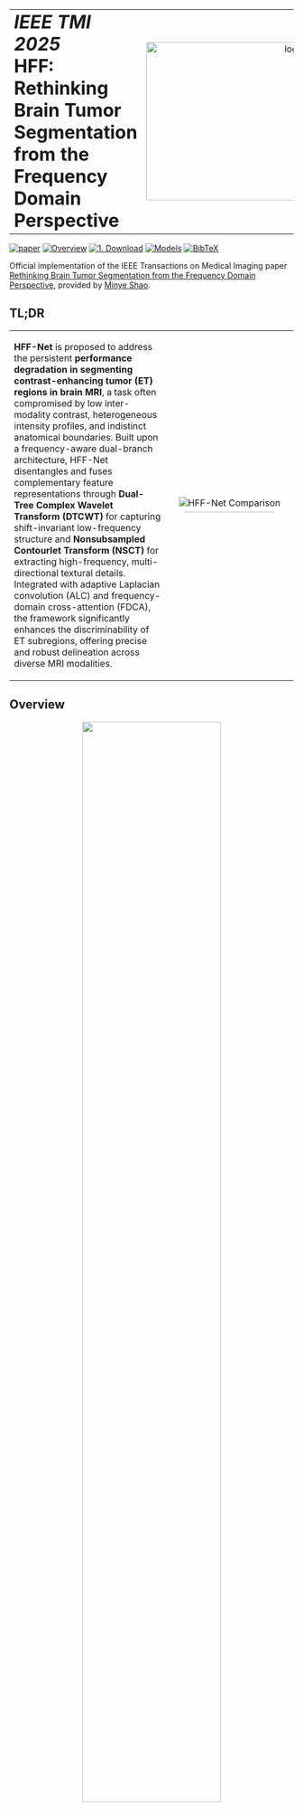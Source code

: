 <table>
<tr>
<td align="left">
  <h1 style="margin: 0;">
    <em>IEEE TMI 2025</em><br>
    HFF: Rethinking Brain Tumor Segmentation from the Frequency Domain Perspective
  </h1>
</td>
<td align="right">
  <img src="figs/hff_logo.png" alt="logo" width="280">
</td>
</tr>
</table>



[![paper](https://img.shields.io/badge/arXiv-Paper-red.svg)](https://www.arxiv.org/abs/2506.10142)
[![Overview](https://img.shields.io/badge/Overview-Read-orange.svg)](#overview)
[![1. Download](https://img.shields.io/badge/Datasets-Download-yellow.svg)](#1-download)
[![Models](https://img.shields.io/badge/Training-Evaluation-purple.svg)](#check-before-training)
[![BibTeX](https://img.shields.io/badge/BibTeX-Cite-blueviolet.svg)](#citation)


Official implementation of the IEEE Transactions on Medical Imaging paper [Rethinking Brain Tumor Segmentation from the Frequency Domain Perspective](https://www.arxiv.org/abs/2506.10142), provided by [Minye Shao](https://www.linkedin.com/in/minyeshao/). 


## TL;DR

<table>
<tr>
<td>

**HFF-Net** is proposed to address the persistent **performance degradation in segmenting contrast-enhancing tumor (ET) regions in brain MRI**, a task often compromised by low inter-modality contrast, heterogeneous intensity profiles, and indistinct anatomical boundaries. Built upon a frequency-aware dual-branch architecture, HFF-Net disentangles and fuses complementary feature representations through **Dual-Tree Complex Wavelet Transform (DTCWT)** for capturing shift-invariant low-frequency structure and **Nonsubsampled Contourlet Transform (NSCT)** for extracting high-frequency, multi-directional textural details. Integrated with adaptive Laplacian convolution (ALC) and frequency-domain cross-attention (FDCA), the framework significantly enhances the discriminability of ET subregions, offering precise and robust delineation across diverse MRI modalities.

</td>
<td width="45%" align="center">

<img src="figs/problem.jpg" alt="HFF-Net Comparison" style="max-width:100%; height:auto;">

<em style="font-size:2px; color:gray; text-align:center; display:block; margin-top:5px;">
Figure: Comparison of our method and prior work in a complex glioma case,  
highlighting improved segmentation of the ET region using fused frequency-domain features.
</em>

</td>
</tr>
</table>





## Overview
<div align=center>  
<img src='figs/overview.png' width="70%">
</div>



(a) Architecture of our HFF-Net: A multimodal dual-branch network decomposing and integrating multi-directional HF and LF MRI features with three components: ALC, FDCA, and FDD. It uses **L**<sub><em>unsup</em></sub> for output consistency between branches and **L**<sub><em>sup</em></sub><sup><em>H,L</em></sup> to align each branch's main and side outputs with ground truth. (b) Our ALC uses elastic weight consolidation to dynamically update weights, maintaining HF filtering functionality while extracting features from multimodal and multi-directional inputs. (c) FDCA enhances the extraction and processing of anisotropic volumetric features in MRI images through multi-dimensional cross-attention mechanisms in the frequency domain. (d) FDD processes multi-sequence MRI slices by decomposing them into HF and LF inputs using distinct frequency domain transforms. (e) The fusion block integrates the deep HF and LF features from the deep layers during the encoding process.

<div align=center>  
<img src='figs/results.jpg' width="70%">
</div>

Some experimental results for illustration. For more details, please refer to our paper.






---

## 🛠️ Install Dependencies
> ✅ Tested on Ubuntu 22.04/24.04 + Pytorch 2.1.2

Clone this repo and install environment:
```
git clone https://github.com/VinyehShaw/HFF.git
cd HFF
conda create -n hff python=3.8
conda activate hff
pip install -r requirements.txt
```
 Install [MATLAB]( https://www.mathworks.com/downloads/), please make sure to install the [Image Processing Toolbox](https://mathworks.com/products/image-processing.html) as an additional component.

> ✅ The project has been tested with the MATLAB versions R2025a, R2024b, R2023b.

## 📦 Datasets Preparation
### 1. Download
 Datasets Preparation
Please download and prepare the following training datasets:

- [BraTS 2019](https://www.med.upenn.edu/cbica/brats2019/data.html) is now available for download on [Kaggle](https://www.kaggle.com/datasets/aryashah2k/brain-tumor-segmentation-brats-2019). The training set includes all samples from both the HGG and LGG subsets.


- [BraTS 2020](https://www.med.upenn.edu/cbica/brats2020/data.html) is also now available for download on [Kaggle](https://www.kaggle.com/datasets/awsaf49/brats20-dataset-training-validation).

- [MSD](https://decathlon-10.grand-challenge.org/) Brain Tumor (Task 01_BrainTumour)  is available from via [AWS](http://medicaldecathlon.com/dataaws/) or [Google Drive](https://drive.google.com/drive/folders/1HqEgzS8BV2c7xYNrZdEAnrHk7osJJ--2).

- To download [BraTS 2023](https://www.synapse.org/Synapse:syn51156910/wiki/621282), simply create an account on Synapse and register for the challenge on the official website (register through [BraTS-Lighthouse 2025 Challenge](https://www.synapse.org/Synapse:syn64153130/wiki/631048) now).


After downloading and extracting, the data is organized under the following structure (Here, we use BraTS 2020 as an example, same layout applies to other datasets):
```
your_data_path/
└── MICCAI_BraTS2020_TrainingData/
    ├── BraTS20_Training_001/
    │   ├── BraTS20_Training_001_flair.nii
    │   ├── BraTS20_Training_001_t1.nii
    │   ├── BraTS20_Training_001_t1ce.nii
    │   ├── BraTS20_Training_001_t2.nii
    │   └── BraTS20_Training_001_seg.nii
    ├── BraTS20_Training_002/
    ├── ...
    └── BraTS20_Training_369/
```
---
### 2. Frequency Decomposition

To extract the low-frequency components of MRI volumes, run the Python script ```./DTCWT_LF.py```. You only need to modify the --data_root argument to point to your dataset location. For example, for BraTS 2020:

```
python DTCWT_LF.py --data_root yourpath/MICCAI_BraTS2020_TrainingData/
```


Then, to perform high-frequency transformation on MRI volumes, use the Matlab script ```./NSCT_BTS/nsct_hf.m```
Make sure the original MRI data is correctly organized. For example, in the BraTS 2020 case:
```
baseDir = 'yourpath/MICCAI_BraTS2020_TrainingData';
nsct_tbx_dir = './NSCT_BTS/nsct_toolbox'; % Ensure this path is relative to the current working directory
```
This process may take some time, so feel free to take a break while it runs. ☕️

---
After running frequency decomposition, each subject folder is expected to have the following structure:
```
your_data_path/
└── MICCAI_BraTS2020_TrainingData/
    ├── BraTS20_Training_001/
    │   ├── BraTS20_Training_001_flair.nii
    │   ├── BraTS20_Training_001_flair_H1.nii.gz
    │   ├── BraTS20_Training_001_flair_H2.nii.gz
    │   ├── BraTS20_Training_001_flair_H3.nii.gz
    │   ├── BraTS20_Training_001_flair_H4.nii.gz
    │   ├── BraTS20_Training_001_flair_L.nii.gz  
    │
    │   ├── BraTS20_Training_001_t1.nii
    │   ├── BraTS20_Training_001_t1_H1.nii.gz
    │   ├── ...
    │   ├── BraTS20_Training_001_t1_L.nii.gz
    │
    │   ├── BraTS20_Training_001_t1ce.nii
    │   ├── BraTS20_Training_001_t1ce_H1.nii.gz
    │   ├── ...
    │   ├── BraTS20_Training_001_t1ce_L.nii.gz
    │
    │   ├── BraTS20_Training_001_t2.nii
    │   ├── BraTS20_Training_001_t2_H1.nii.gz
    │   ├── ...
    │   ├── BraTS20_Training_001_t2_L.nii.gz
    │
    │   └── BraTS20_Training_001_seg.nii
    ├── BraTS20_Training_002/
    ├── BraTS20_Training_003/
    ├── ...
    └── BraTS20_Training_369/
```
Run split.py with ```--brain_dir``` (e.g., your_data_path/MICCAI_BraTS2020_TrainingData/), ```--save_dir``` (where to store the split .txt files), and ```--n_split ```(number of random splits) according to your needs.




## 🚀 Training
#### Check Before Training
> Make sure the ```label_filename``` and ```m_path``` variables in ```./loader/dataload3d.py``` follow the correct naming convention with underscores (e.g., _seg.nii vs -seg.nii)
---
To start training, run ```train.py``` with the following key arguments:

```--train``` and ```val_list```: path to the training and validation .txt file  

--val_list: path to the validation .txt file

```--dataset_name```: choose from ['brats19', 'brats20', 'brats23men', 'msdbts']

```--class_type```: choose segmentation target from ['et', 'tc', 'wt', 'all']

>ET: enhancing tumor, TC: tumor core, WT: whole tumor — each defines a binary segmentation task; ALL: preserves all labels for a 4-class segmentation task.

```--display_iter```: how many iterations between validation runs 

```--selected_modal```: list of input MRI modalities (see below)
> For BraTS 2020, --selected_modal should be like:

```
['flair_L', 't1_L', 't1ce_L', 't2_L', 'flair_H1', 'flair_H2', 'flair_H3', 'flair_H4', 't1_H1', 't1_H2', 't1_H3', 't1_H4', 't1ce_H1', 't1ce_H2', 't1ce_H3', 't1ce_H4', 't2_H1', 't2_H2', 't2_H3', 't2_H4']
  ```

Modify the paths and settings based on your dataset and experiment requirements.



The model will be saved under ./result/checkpoints. The training takes about 1.5 days on a single RTX 4090.



## 📊 Evaluation

To evaluate a trained model, run ```./eval.py``` with the following arguments:

```--selected_modal```: list of input modalities (same as used during training)

```--dataset_name```: one of ['brats19', 'brats20', 'brats23men', 'msdbts']

```--class_type```: segmentation target (et, tc, wt, or all)

```--checkpoint```: path to the trained model checkpoint

```--test_list```: path to the .txt file listing MRI samples to evaluate


---


## Citation
Both NSCT and DTCWT offer powerful frequency-domain signal processing tools that enhance feature extraction and show strong potential for a wide range of downstream medical imaging tasks — **including segmentation, inpainting, generation, registration, and beyond.** We encourage researchers to explore these techniques further and apply our method to future and annual [BraTS challenges](https://www.synapse.org/Synapse:syn53708126/wiki/626320) as well as other medical imaging benchmarks.


> **If you find our work helpful in your research or clinical tool development, please consider citing us:**
```
@ARTICLE{11032150,
  author={Shao, Minye and Wang, Zeyu and Duan, Haoran and Huang, Yawen and Zhai, Bing and Wang, Shizheng and Long, Yang and Zheng, Yefeng},
  journal={IEEE Transactions on Medical Imaging}, 
  title={Rethinking Brain Tumor Segmentation from the Frequency Domain Perspective}, 
  year={2025},
  volume={},
  number={},
  pages={1-1},
  keywords={Frequency-domain analysis;Tumors;Brain tumors;Magnetic resonance imaging;Three-dimensional displays;Biomedical imaging;Imaging;Feature extraction;Electronic mail;Convolution;Brain tumor segmentation;Frequency domain;Multi-modal feature fusion},
  doi={10.1109/TMI.2025.3579213}}
```

## Acknowledgments
Thanks to [Zeyu Wang](https://scholar.google.com.hk/citations?user=DQ5Rx4AAAAAJ&hl=zh-CN) for his guidance and support throughout this work.

This repo is based in part on the works of [Zhou et al. (ICCV 2023)](https://openaccess.thecvf.com/content/ICCV2023/html/Zhou_XNet_Wavelet-Based_Low_and_High_Frequency_Fusion_Networks_for_Fully-_ICCV_2023_paper.html) and [Ganasala et al. (JDI 2014)](https://link.springer.com/article/10.1007/s10278-013-9664-x). We thank the authors for their valuable contributions, which inspired and guided our implementation.


